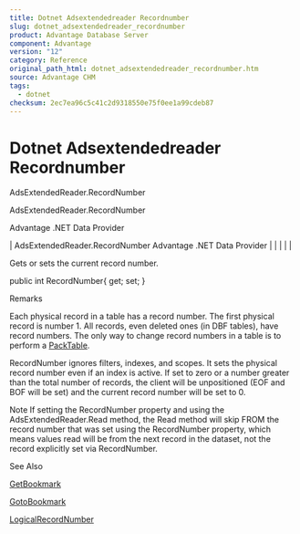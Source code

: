 ```yaml
---
title: Dotnet Adsextendedreader Recordnumber
slug: dotnet_adsextendedreader_recordnumber
product: Advantage Database Server
component: Advantage
version: "12"
category: Reference
original_path_html: dotnet_adsextendedreader_recordnumber.htm
source: Advantage CHM
tags:
  - dotnet
checksum: 2ec7ea96c5c41c2d9318550e75f0ee1a99cdeb87
---
```


# Dotnet Adsextendedreader Recordnumber

AdsExtendedReader.RecordNumber

AdsExtendedReader.RecordNumber

Advantage .NET Data Provider

| AdsExtendedReader.RecordNumber  Advantage .NET Data Provider |  |  |  |  |

Gets or sets the current record number.

public int RecordNumber{ get; set; }

Remarks

Each physical record in a table has a record number. The first physical record is number 1. All records, even deleted ones (in DBF tables), have record numbers. The only way to change record numbers in a table is to perform a [PackTable](dotnet_adsextendedreader_packtable.md).

RecordNumber ignores filters, indexes, and scopes. It sets the physical record number even if an index is active. If set to zero or a number greater than the total number of records, the client will be unpositioned (EOF and BOF will be set) and the current record number will be set to 0.

Note If setting the RecordNumber property and using the AdsExtendedReader.Read method, the Read method will skip FROM the record number that was set using the RecordNumber property, which means values read will be from the next record in the dataset, not the record explicitly set via RecordNumber.

See Also

[GetBookmark](dotnet_adsextendedreader_getbookmark.md)

[GotoBookmark](dotnet_adsextendedreader_gotobookmark.md)

[LogicalRecordNumber](dotnet_adsextendedreader_logicalrecordnumber.md)
